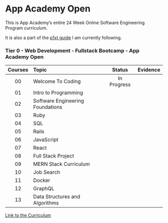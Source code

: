 # App Academy Open
This is App Academy’s entire 24 Week Online Software Engineering Program curriculum.

It is also a part of the [p1xt guide](https://github.com/onemokang/p1xt-guides#tier-0---web-development---fullstack-bootcamp---app-academy-open) I am currently following.

### Tier 0 - Web Development - Fullstack Bootcamp - App Academy Open

| Courses |  Topic |  Status   |   Evidence   |
| :----: | :-------- | :----------: | :----------: |
|  00 | Welcome To Coding | In Progress           |              |
|  01 | Intro to Programming  |            |              |
|  02 | Software Engineering Foundations  |            |              |
|  03 | Ruby |            |              |
|  04 | SQL |            |              |
|  05 | Rails  |            |              |
|  06 | JavaScript  |            |              |
|  07 | React                                                                                                                                             |            |              |
|  08 | Full Stack Project                                                                                                                                |            |              |
|  09 | MERN Stack Curriculum                                                                                                                            |            |              |
|  10 | Job Search                                                                                                                                        |            |              |
|  11 | Docker                                                                                                                                            |            |              |
|  12 | GraphQL                                                                                                                                           |            |              |
|  13 | Data Structures and Algorithms                                                                                                                    |            |              |

[Link to the Curriculum](https://open.appacademy.io/learn/full-stack-online/welcome-to-coding/welcome-to-app-academy-open)
